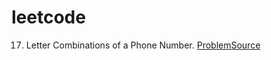 # leetcode
17. Letter Combinations of a Phone Number. [Problem](https://leetcode.com/problems/letter-combinations-of-a-phone-number/)[Source](letter_combination_phone_numbers.cpp)